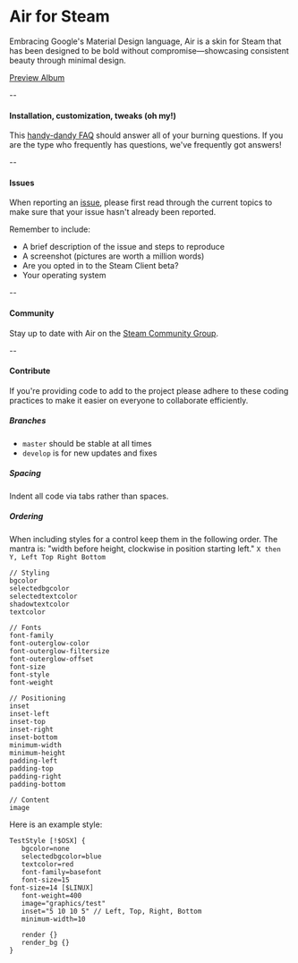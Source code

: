 # Air for Steam

Embracing Google's Material Design language, Air is a skin for Steam that has been designed to be bold without compromise—showcasing consistent beauty through minimal design.

[Preview Album](https://goo.gl/photos/zVDkK9FiYMAiETbW8)

--

#### Installation, customization, tweaks (oh my!)

This [handy-dandy FAQ](https://github.com/Elundris/Air-for-Steam/wiki) should answer all of your burning questions. If you are the type who frequently has questions, we've frequently got answers!

--

#### Issues

When reporting an [issue](https://github.com/Elundris/Air-for-Steam/issues), please first read through the current topics to make sure that your issue hasn't already been reported.

Remember to include:
* A brief description of the issue and steps to reproduce
* A screenshot (pictures are worth a million words)
* Are you opted in to the Steam Client beta?
* Your operating system

--

#### Community

Stay up to date with Air on the [Steam Community Group](http://steamcommunity.com/groups/airforsteam).

--

#### Contribute

If you're providing code to add to the project please adhere to these coding practices to make it easier on everyone to collaborate efficiently.

##### Branches

* `master` should be stable at all times
* `develop` is for new updates and fixes

##### Spacing

Indent all code via tabs rather than spaces.

##### Ordering

When including styles for a control keep them in the following order. The mantra is: "width before height, clockwise in position starting left." `X then Y, Left Top Right Bottom`
```
// Styling
bgcolor
selectedbgcolor
selectedtextcolor
shadowtextcolor
textcolor

// Fonts
font-family
font-outerglow-color
font-outerglow-filtersize
font-outerglow-offset
font-size
font-style
font-weight

// Positioning
inset
inset-left
inset-top
inset-right
inset-bottom
minimum-width
minimum-height
padding-left
padding-top
padding-right
padding-bottom

// Content
image
```
Here is an example style:
```
TestStyle [!$OSX] {
   bgcolor=none
   selectedbgcolor=blue
   textcolor=red
   font-family=basefont
   font-size=15
font-size=14 [$LINUX]
   font-weight=400
   image="graphics/test"
   inset="5 10 10 5" // Left, Top, Right, Bottom
   minimum-width=10
   
   render {}   
   render_bg {}
}
```
